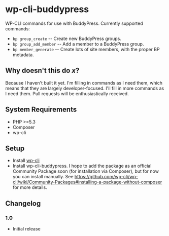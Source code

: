 # wp-cli-buddypress

WP-CLI commands for use with BuddyPress. Currently supported commands:

* `bp group_create` -- Create new BuddyPress groups.
* `bp group_add_member` -- Add a member to a BuddyPress group.
* `bp member_generate` -- Create lots of site members, with the proper BP metadata.

## Why doesn't this do _x_?

Because I haven't built it yet. I'm filling in commands as I need them, which means that they are largely developer-focused. I'll fill in more commands as I need them. Pull requests will be enthusiastically received.

## System Requirements

* PHP >=5.3
* Composer
* wp-cli

## Setup

* Install [wp-cli](https://wp-cli.org)
* Install wp-cli-buddypress. I hope to add the package as an official Community Package soon (for installation via Composer), but for now you can install manually. See https://github.com/wp-cli/wp-cli/wiki/Community-Packages#installing-a-package-without-composer for more details.

## Changelog

### 1.0

* Initial release
